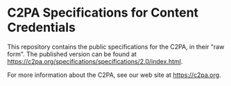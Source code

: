 # C2PA Specifications for Content Credentials

This repository contains the public specifications for the C2PA, in their "raw form".   The published version can be found at https://c2pa.org/specifications/specifications/2.0/index.html.

For more information about the C2PA, see our web site at https://c2pa.org.
